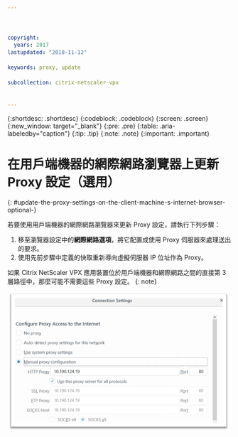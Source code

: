 ```yaml
---



copyright:
  years: 2017
lastupdated: "2018-11-12"

keywords: proxy, update

subcollection: citrix-netscaler-vpx


---
```


{:shortdesc: .shortdesc}
{:codeblock: .codeblock}
{:screen: .screen}
{:new_window: target="_blank"}
{:pre: .pre}
{:table: .aria-labeledby="caption"}
{:tip: .tip}
{:note: .note}
{:important: .important}

# 在用戶端機器的網際網路瀏覽器上更新 Proxy 設定（選用）
{: #update-the-proxy-settings-on-the-client-machine-s-internet-browser-optional-}

若要使用用戶端機器的網際網路瀏覽器來更新 Proxy 設定，請執行下列步驟：

1. 移至瀏覽器設定中的**網際網路選項**，將它配置成使用 Proxy 伺服器來處理送出的要求。
2. 使用先前步驟中定義的快取重新導向虛擬伺服器 IP 位址作為 Proxy。

如果 Citrix NetScaler VPX 應用裝置位於用戶端機器和網際網路之間的直接第 3 層路徑中，那麼可能不需要這些 Proxy 設定。
{: note}

<img src="images/fp17.png" alt="圖片" style="width: 500px;"/>
